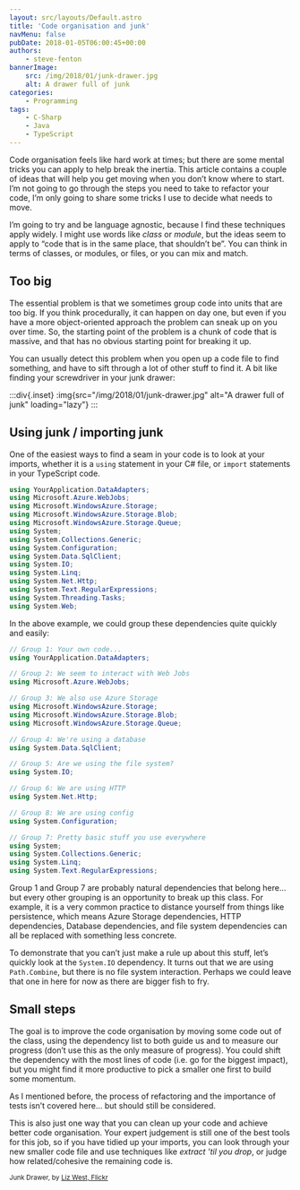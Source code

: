 ```yaml
---
layout: src/layouts/Default.astro
title: 'Code organisation and junk'
navMenu: false
pubDate: 2018-01-05T06:00:45+00:00
authors:
    - steve-fenton
bannerImage:
    src: /img/2018/01/junk-drawer.jpg
    alt: A drawer full of junk
categories:
    - Programming
tags:
    - C-Sharp
    - Java
    - TypeScript
---
```


Code organisation feels like hard work at times; but there are some mental tricks you can apply to help break the inertia. This article contains a couple of ideas that will help you get moving when you don’t know where to start. I’m not going to go through the steps you need to take to refactor your code, I’m only going to share some tricks I use to decide what needs to move.

I’m going to try and be language agnostic, because I find these techniques apply widely. I might use words like *class* or *module*, but the ideas seem to apply to “code that is in the same place, that shouldn’t be”. You can think in terms of classes, or modules, or files, or you can mix and match.

## Too big

The essential problem is that we sometimes group code into units that are too big. If you think procedurally, it can happen on day one, but even if you have a more object-oriented approach the problem can sneak up on you over time. So, the starting point of the problem is a chunk of code that is massive, and that has no obvious starting point for breaking it up.

You can usually detect this problem when you open up a code file to find something, and have to sift through a lot of other stuff to find it. A bit like finding your screwdriver in your junk drawer:

:::div{.inset}
:img{src="/img/2018/01/junk-drawer.jpg" alt="A drawer full of junk" loading="lazy"}
:::

## Using junk / importing junk

One of the easiest ways to find a seam in your code is to look at your imports, whether it is a `using` statement in your C# file, or `import` statements in your TypeScript code.

```csharp
using YourApplication.DataAdapters;
using Microsoft.Azure.WebJobs;
using Microsoft.WindowsAzure.Storage;
using Microsoft.WindowsAzure.Storage.Blob;
using Microsoft.WindowsAzure.Storage.Queue;
using System;
using System.Collections.Generic;
using System.Configuration;
using System.Data.SqlClient;
using System.IO;
using System.Linq;
using System.Net.Http;
using System.Text.RegularExpressions;
using System.Threading.Tasks;
using System.Web;
```

In the above example, we could group these dependencies quite quickly and easily:

```csharp
// Group 1: Your own code...
using YourApplication.DataAdapters;

// Group 2: We seem to interact with Web Jobs
using Microsoft.Azure.WebJobs;

// Group 3: We also use Azure Storage
using Microsoft.WindowsAzure.Storage;
using Microsoft.WindowsAzure.Storage.Blob;
using Microsoft.WindowsAzure.Storage.Queue;

// Group 4: We're using a database
using System.Data.SqlClient;

// Group 5: Are we using the file system?
using System.IO;

// Group 6: We are using HTTP
using System.Net.Http;

// Group 8: We are using config
using System.Configuration;

// Group 7: Pretty basic stuff you use everywhere
using System;
using System.Collections.Generic;
using System.Linq;
using System.Text.RegularExpressions;
```

Group 1 and Group 7 are probably natural dependencies that belong here… but every other grouping is an opportunity to break up this class. For example, it is a very common practice to distance yourself from things like persistence, which means Azure Storage dependencies, HTTP dependencies, Database dependencies, and file system dependencies can all be replaced with something less concrete.

To demonstrate that you can’t just make a rule up about this stuff, let’s quickly look at the `System.IO` dependency. It turns out that we are using `Path.Combine`, but there is no file system interaction. Perhaps we could leave that one in here for now as there are bigger fish to fry.

## Small steps

The goal is to improve the code organisation by moving some code out of the class, using the dependency list to both guide us and to measure our progress (don’t use this as the only measure of progress). You could shift the dependency with the most lines of code (i.e. go for the biggest impact), but you might find it more productive to pick a smaller one first to build some momentum.

As I mentioned before, the process of refactoring and the importance of tests isn’t covered here… but should still be considered.

This is also just one way that you can clean up your code and achieve better code organisation. Your expert judgement is still one of the best tools for this job, so if you have tidied up your imports, you can look through your new smaller code file and use techniques like *extract ’til you drop*, or judge how related/cohesive the remaining code is.

<small>Junk Drawer, by [Liz West, Flickr](https://www.flickr.com/photos/calliope/)</small>